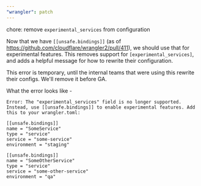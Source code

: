 ```yaml
---
"wrangler": patch
---
```


chore: remove `experimental_services` from configuration

Now that we have `[[unsafe.bindings]]` (as of https://github.com/cloudflare/wrangler2/pull/411), we should use that for experimental features. This removes support for `[experimental_services]`, and adds a helpful message for how to rewrite their configuration.

This error is temporary, until the internal teams that were using this rewrite their configs. We'll remove it before GA.

What the error looks like -

```
Error: The "experimental_services" field is no longer supported. Instead, use [[unsafe.bindings]] to enable experimental features. Add this to your wrangler.toml:

[[unsafe.bindings]]
name = "SomeService"
type = "service"
service = "some-service"
environment = "staging"

[[unsafe.bindings]]
name = "SomeOtherService"
type = "service"
service = "some-other-service"
environment = "qa"
```
